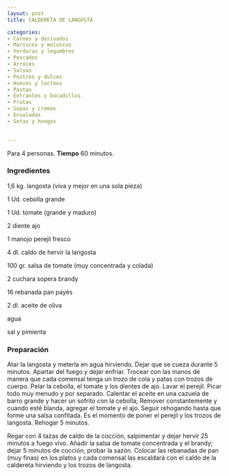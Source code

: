 ```yaml
---
layout: post
title: CALDERETA DE LANGOSTA

categories:
- Carnes y derivados
- Mariscos y moluscos
- Verduras y legumbres
- Pescados
- Arroces
- Salsas
- Postres y dulces
- Huevos y lacteos
- Pastas
- Entrantes y bocadillos
- Frutas
- Sopas y cremas
- Ensaladas
- Setas y hongos
 

---
```

Para 4 personas.
<b>Tiempo</b> 60 minutos.

<h3>Ingredientes</h3>

1,6 kg. langosta (viva y mejor en una sola pieza)

1 Ud. cebolla grande

1 Ud. tomate (grande y maduro)

2 diente ajo

1 manojo perejil fresco

4 dl. caldo de hervir la langosta

100 gr. salsa de tomate (muy concentrada y colada)

2 cuchara sopera brandy

16 rebanada pan payés

2 dl. aceite de oliva

agua

sal y pimienta

<h3>Preparación</h3>

Atar la langosta y meterla en agua hirviendo. Dejar que se cueza durante 5 minutos. Apartar del fuego y dejar enfriar. Trocear con las manos de manera que cada comensal tenga un trozo de cola y patas con trozos de cuerpo. Pelar la cebolla, el tomate y los dientes de ajo. Lavar el perejil. Picar todo muy menudo y por separado. Calentar el aceite en una cazuela de barro grande y hacer un sofrito con la cebolla; Remover constantemente y cuando esté blanda, agregar el tomate y el ajo. Seguir rehogando hasta que forme una salsa confitada. Es el momento de poner el perejil y los trozos de langosta. Rehogar 5 minutos.

Regar con 4 tazas de caldo de la cocción, salpimentar y dejar hervir 25 minutos a fuego vivo. Añadir la salsa de tomate concentrada y el brandy; dejar 5 minutos de cocción, probar la sazón. Colocar las rebanadas de pan (muy finas) en los platos y cada comensal las escaldará con el caldo de la caldereta hirviendo y los trozos de langosta.

